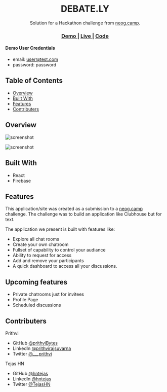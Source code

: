 <!-- Please update value in the {}  -->

<h1 align="center">DEBATE.LY</h1>

<div align="center">
   Solution for a Hackathon challenge from  <a href="https://neog.camp/" target="_blank">neog.camp</a>.
</div>

<div align="center">
  <h3>
    <a href="https://www.youtube.com/watch?v=vQWh0F_l_NA">
      Demo
    </a>
    <span> | </span>
    <a href="https://debately.netlify.app/">
      Live
    </a>   
    <span> | </span>
    <a href="https://github.com/prithviBytes/neog-hackathon-2K21">
      Code
    </a>
  </h3>
</div>

#### Demo User Credentials

- email: user@test.com
- password: password

## Table of Contents

- [Overview](#overview)
- [Built With](#built-with)
- [Features](#features)
- [Contributers](#contributers)

## Overview

![screenshot](https://res.cloudinary.com/dqfw8jdn4/image/upload/v1619975087/homepage_unxy9e.png)

![screenshot](https://res.cloudinary.com/dqfw8jdn4/image/upload/v1619975086/chatroom_fwaba8.png)

## Built With

- React
- Firebase

## Features

This application/site was created as a submission to a [neog.camp](https://neog.camp/) challenge. The challenge was to build an application like Clubhouse but for text.

The application we present is built with features like:

- Explore all chat rooms
- Create your own chatroom
- Fullset of capability to control your audiance
- Ability to request for access
- Add and remove your participants
- A quick dashboard to access all your discussions.

## Upcoming features

- Private chatrooms just for invitees
- Profile Page
- Scheduled discussions

## Contributers

Prithvi

- GitHub [@prithviBytes](https://github.com/prithviBytes)
- LinkedIn [@prithvirajsuvarna](https://www.linkedin.com/in/prithvirajsuvarna/)
- Twitter [@\_\_\_prithvi](https://twitter.com/___prithvi)

Tejas HN

- GitHub [@hntejas](https://github.com/hntejas)
- LinkedIn [@hntejas](https://www.linkedin.com/in/hntejas/)
- Twitter [@TejasHN](https://twitter.com/TejasHN)
